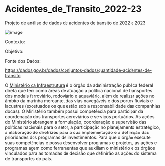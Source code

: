 # Acidentes_de_Transito_2022-23
Projeto de análise de dados de acidentes de transito de 2022 e 2023

![image](https://github.com/LealDias/Acidentes_de_Transito_2022-23/assets/70763447/a9a4c663-a077-47bd-9da7-92907cb545b7)


Contexto:


Objetivo:


Fonte dos Dados:

https://dados.gov.br/dados/conjuntos-dados/quantidade-acidentes-de-transito

O [Ministério da Infraestrutura](https://www.infraestrutura.gov.br/) é o órgão da administração pública federal direta que tem como áreas de atuação a política nacional de transportes dos modais ferroviário, rodoviário e aquaviário, além de realizar ações no âmbito da marinha mercante, das vias navegáveis e dos portos fluviais e lacustres (excetuados os que estão sob a responsabilidade das companhias docas). O Ministério também possui competência para participar da coordenação dos transportes aeroviários e serviços portuários. As ações do Ministério abrangem a formulação, coordenação e supervisão das políticas nacionais para o setor, a participação no planejamento estratégico, a elaboração de diretrizes para a sua implementação e a definição das prioridades dos programas de investimentos. Para que o órgão execute suas competências e possa desenvolver programas e projetos, as ações e programas agem como ferramentas que auxiliam o ministério e os órgãos vinculados para as tomadas de decisão que definirão as ações do sistema de transportes do país.



